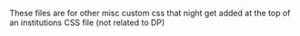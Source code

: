 These files are for other misc custom css that night get added at the top of an institutions CSS file (not related to DP)